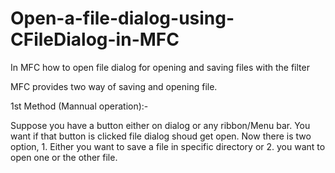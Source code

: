 # Open-a-file-dialog-using-CFileDialog-in-MFC
In MFC how to open file dialog for opening and saving files with the filter

MFC provides two way of saving and opening file.

1st Method (Mannual operation):-

Suppose you have a button either on dialog or any ribbon/Menu bar. You want if that button is clicked file dialog shoud get open.
Now there is two option, 1. Either you want to save a file in specific directory or 2. you want to open one or the other file.

